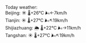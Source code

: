 Today weather:  
Beijing: ☀️ 🌡️+26°C 🌬️←7km/h  
Tianjin: ☀️ 🌡️+27°C 🌬️↖19km/h  
Shijiazhuang: 🌦 🌡️+22°C 🌬️→11km/h  
Tangshan: ☀️ 🌡️+27°C 🌬️↖19km/h  
